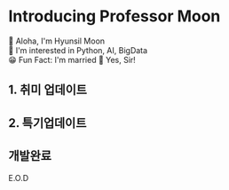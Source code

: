# Introducing Professor Moon
🤙 Aloha, I'm Hyunsil Moon  
👀 I'm interested in Python, AI, BigData  
😁 Fun Fact: I'm married
🤫 Yes, Sir!
## 1. 취미 업데이트
## 2. 특기업데이트
## 개발완료
E.O.D

